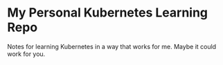 # My Personal Kubernetes Learning Repo

Notes  for learning Kubernetes in a way that works for me. Maybe
it could work for you.


